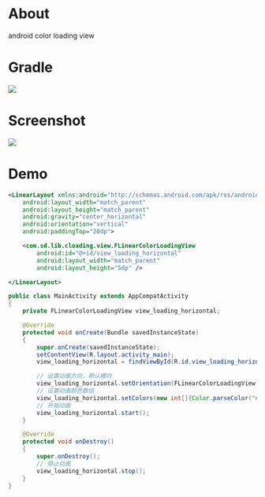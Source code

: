 # About
android color loading view

# Gradle
[![](https://jitpack.io/v/zj565061763/color-loading.svg)](https://jitpack.io/#zj565061763/color-loading)

# Screenshot
![](https://thumbsnap.com/i/5chMizsz.gif)

# Demo
```xml
<LinearLayout xmlns:android="http://schemas.android.com/apk/res/android"
    android:layout_width="match_parent"
    android:layout_height="match_parent"
    android:gravity="center_horizontal"
    android:orientation="vertical"
    android:paddingTop="20dp">

    <com.sd.lib.cloading.view.FLinearColorLoadingView
        android:id="@+id/view_loading_horizontal"
        android:layout_width="match_parent"
        android:layout_height="5dp" />

</LinearLayout>
```

```java
public class MainActivity extends AppCompatActivity
{
    private FLinearColorLoadingView view_loading_horizontal;

    @Override
    protected void onCreate(Bundle savedInstanceState)
    {
        super.onCreate(savedInstanceState);
        setContentView(R.layout.activity_main);
        view_loading_horizontal = findViewById(R.id.view_loading_horizontal);

        // 设置动画方向，默认横向
        view_loading_horizontal.setOrientation(FLinearColorLoadingView.ORIENTATION_HORIZONTAL);
        // 设置动画颜色数组
        view_loading_horizontal.setColors(new int[]{Color.parseColor("#D81B60"), Color.parseColor("#03DAC5"), Color.parseColor("#6200EE")});
        // 开始动画
        view_loading_horizontal.start();
    }

    @Override
    protected void onDestroy()
    {
        super.onDestroy();
        // 停止动画
        view_loading_horizontal.stop();
    }
}
```